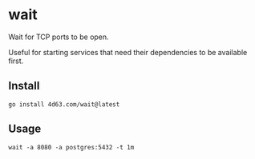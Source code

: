 # wait

Wait for TCP ports to be open.

Useful for starting services that need their dependencies to be available first.

## Install

```
go install 4d63.com/wait@latest
```

## Usage

```
wait -a 8080 -a postgres:5432 -t 1m
```
